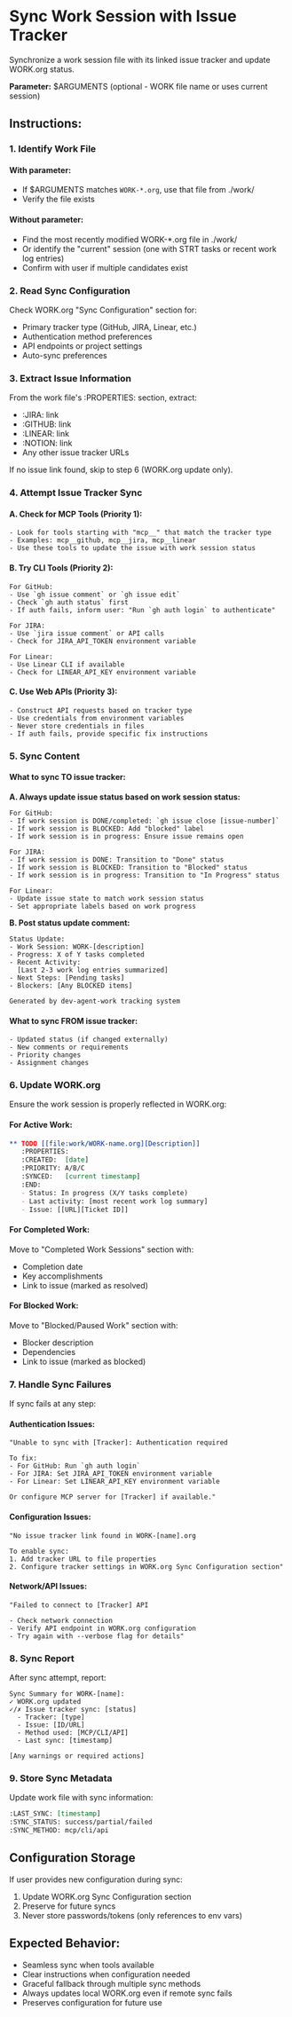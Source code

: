 # Sync Work Session with Issue Tracker

Synchronize a work session file with its linked issue tracker and update WORK.org status.

**Parameter:** $ARGUMENTS (optional - WORK file name or uses current session)

## Instructions:

### 1. Identify Work File

#### With parameter:
- If $ARGUMENTS matches `WORK-*.org`, use that file from ./work/
- Verify the file exists

#### Without parameter:
- Find the most recently modified WORK-*.org file in ./work/
- Or identify the "current" session (one with STRT tasks or recent work log entries)
- Confirm with user if multiple candidates exist

### 2. Read Sync Configuration

Check WORK.org "Sync Configuration" section for:
- Primary tracker type (GitHub, JIRA, Linear, etc.)
- Authentication method preferences
- API endpoints or project settings
- Auto-sync preferences

### 3. Extract Issue Information

From the work file's :PROPERTIES: section, extract:
- :JIRA: link
- :GITHUB: link  
- :LINEAR: link
- :NOTION: link
- Any other issue tracker URLs

If no issue link found, skip to step 6 (WORK.org update only).

### 4. Attempt Issue Tracker Sync

#### A. Check for MCP Tools (Priority 1):
```
- Look for tools starting with "mcp__" that match the tracker type
- Examples: mcp__github, mcp__jira, mcp__linear
- Use these tools to update the issue with work session status
```

#### B. Try CLI Tools (Priority 2):
```
For GitHub:
- Use `gh issue comment` or `gh issue edit`
- Check `gh auth status` first
- If auth fails, inform user: "Run `gh auth login` to authenticate"

For JIRA:
- Use `jira issue comment` or API calls
- Check for JIRA_API_TOKEN environment variable

For Linear:
- Use Linear CLI if available
- Check for LINEAR_API_KEY environment variable
```

#### C. Use Web APIs (Priority 3):
```
- Construct API requests based on tracker type
- Use credentials from environment variables
- Never store credentials in files
- If auth fails, provide specific fix instructions
```

### 5. Sync Content

#### What to sync TO issue tracker:

**A. Always update issue status based on work session status:**
```
For GitHub:
- If work session is DONE/completed: `gh issue close [issue-number]`
- If work session is BLOCKED: Add "blocked" label
- If work session is in progress: Ensure issue remains open

For JIRA:
- If work session is DONE: Transition to "Done" status
- If work session is BLOCKED: Transition to "Blocked" status
- If work session is in progress: Transition to "In Progress" status

For Linear:
- Update issue state to match work session status
- Set appropriate labels based on work progress
```

**B. Post status update comment:**
```
Status Update:
- Work Session: WORK-[description]
- Progress: X of Y tasks completed
- Recent Activity:
  [Last 2-3 work log entries summarized]
- Next Steps: [Pending tasks]
- Blockers: [Any BLOCKED items]

Generated by dev-agent-work tracking system
```

#### What to sync FROM issue tracker:
```
- Updated status (if changed externally)
- New comments or requirements
- Priority changes
- Assignment changes
```

### 6. Update WORK.org

Ensure the work session is properly reflected in WORK.org:

#### For Active Work:
```org
** TODO [[file:work/WORK-name.org][Description]]
   :PROPERTIES:
   :CREATED:  [date]
   :PRIORITY: A/B/C
   :SYNCED:   [current timestamp]
   :END:
   - Status: In progress (X/Y tasks complete)
   - Last activity: [most recent work log summary]
   - Issue: [[URL][Ticket ID]]
```

#### For Completed Work:
Move to "Completed Work Sessions" section with:
- Completion date
- Key accomplishments
- Link to issue (marked as resolved)

#### For Blocked Work:
Move to "Blocked/Paused Work" section with:
- Blocker description
- Dependencies
- Link to issue (marked as blocked)

### 7. Handle Sync Failures

If sync fails at any step:

#### Authentication Issues:
```
"Unable to sync with [Tracker]: Authentication required

To fix:
- For GitHub: Run `gh auth login`
- For JIRA: Set JIRA_API_TOKEN environment variable
- For Linear: Set LINEAR_API_KEY environment variable

Or configure MCP server for [Tracker] if available."
```

#### Configuration Issues:
```
"No issue tracker link found in WORK-[name].org

To enable sync:
1. Add tracker URL to file properties
2. Configure tracker settings in WORK.org Sync Configuration section"
```

#### Network/API Issues:
```
"Failed to connect to [Tracker] API

- Check network connection
- Verify API endpoint in WORK.org configuration
- Try again with --verbose flag for details"
```

### 8. Sync Report

After sync attempt, report:
```
Sync Summary for WORK-[name]:
✓ WORK.org updated
✓/✗ Issue tracker sync: [status]
  - Tracker: [type]
  - Issue: [ID/URL]
  - Method used: [MCP/CLI/API]
  - Last sync: [timestamp]
  
[Any warnings or required actions]
```

### 9. Store Sync Metadata

Update work file with sync information:
```org
:LAST_SYNC: [timestamp]
:SYNC_STATUS: success/partial/failed
:SYNC_METHOD: mcp/cli/api
```

## Configuration Storage

If user provides new configuration during sync:
1. Update WORK.org Sync Configuration section
2. Preserve for future syncs
3. Never store passwords/tokens (only references to env vars)

## Expected Behavior:

- Seamless sync when tools available
- Clear instructions when configuration needed
- Graceful fallback through multiple sync methods
- Always updates local WORK.org even if remote sync fails
- Preserves configuration for future use